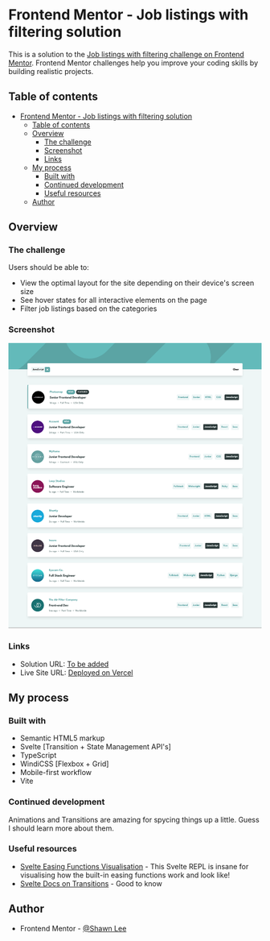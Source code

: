 # Frontend Mentor - Job listings with filtering solution

This is a solution to the [Job listings with filtering challenge on Frontend Mentor](https://www.frontendmentor.io/challenges/job-listings-with-filtering-ivstIPCt). Frontend Mentor challenges help you improve your coding skills by building realistic projects.

## Table of contents

- [Frontend Mentor - Job listings with filtering solution](#frontend-mentor---job-listings-with-filtering-solution)
  - [Table of contents](#table-of-contents)
  - [Overview](#overview)
    - [The challenge](#the-challenge)
    - [Screenshot](#screenshot)
    - [Links](#links)
  - [My process](#my-process)
    - [Built with](#built-with)
    - [Continued development](#continued-development)
    - [Useful resources](#useful-resources)
  - [Author](#author)

## Overview

### The challenge

Users should be able to:

- View the optimal layout for the site depending on their device's screen size
- See hover states for all interactive elements on the page
- Filter job listings based on the categories

### Screenshot

![Desktop Screenshot](./screenshots/screenshot-desktop.png)

### Links

- Solution URL: [To be added](https://your-solution-url.com)
- Live Site URL: [Deployed on Vercel](https://static-job-listings-ivory-nine.vercel.app/)

## My process

### Built with

- Semantic HTML5 markup
- Svelte [Transition + State Management API's]
- TypeScript
- WindiCSS [Flexbox + Grid]
- Mobile-first workflow
- Vite

### Continued development

Animations and Transitions are amazing for spycing things up a little. Guess I should learn more about them.

### Useful resources

- [Svelte Easing Functions Visualisation](https://svelte.dev/repl/6904f0306d6f4985b55f5f9673f762ef?version=3.4.1) - This Svelte REPL is insane for visualising how the built-in easing functions work and look like!
- [Svelte Docs on Transitions](https://svelte.dev/docs#run-time-svelte-transition) - Good to know

## Author

- Frontend Mentor - [@Shawn Lee](https://www.frontendmentor.io/profile/OGShawnLee)
